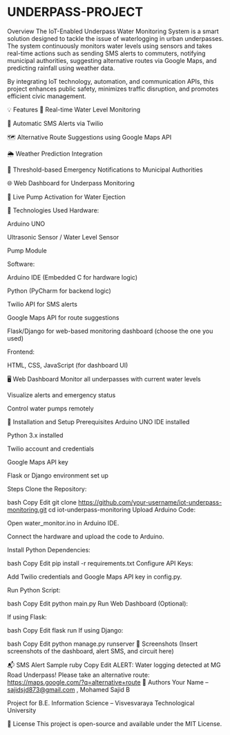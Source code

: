 # UNDERPASS-PROJECT

 Overview
The IoT-Enabled Underpass Water Monitoring System is a smart solution designed to tackle the issue of waterlogging in urban underpasses. The system continuously monitors water levels using sensors and takes real-time actions such as sending SMS alerts to commuters, notifying municipal authorities, suggesting alternative routes via Google Maps, and predicting rainfall using weather data.

By integrating IoT technology, automation, and communication APIs, this project enhances public safety, minimizes traffic disruption, and promotes efficient civic management.

💡 Features
🚨 Real-time Water Level Monitoring

📲 Automatic SMS Alerts via Twilio

🗺️ Alternative Route Suggestions using Google Maps API

🌦️ Weather Prediction Integration

🧠 Threshold-based Emergency Notifications to Municipal Authorities

🌐 Web Dashboard for Underpass Monitoring

🔧 Live Pump Activation for Water Ejection

🔧 Technologies Used
Hardware:

Arduino UNO

Ultrasonic Sensor / Water Level Sensor

Pump Module

Software:

Arduino IDE (Embedded C for hardware logic)

Python (PyCharm for backend logic)

Twilio API for SMS alerts

Google Maps API for route suggestions

Flask/Django for web-based monitoring dashboard (choose the one you used)

Frontend:

HTML, CSS, JavaScript (for dashboard UI)

🖥️ Web Dashboard
Monitor all underpasses with current water levels

Visualize alerts and emergency status

Control water pumps remotely

🚀 Installation and Setup
Prerequisites
Arduino UNO IDE installed

Python 3.x installed

Twilio account and credentials

Google Maps API key

Flask or Django environment set up

Steps
Clone the Repository:

bash
Copy
Edit
git clone https://github.com/your-username/iot-underpass-monitoring.git
cd iot-underpass-monitoring
Upload Arduino Code:

Open water_monitor.ino in Arduino IDE.

Connect the hardware and upload the code to Arduino.

Install Python Dependencies:

bash
Copy
Edit
pip install -r requirements.txt
Configure API Keys:

Add Twilio credentials and Google Maps API key in config.py.

Run Python Script:

bash
Copy
Edit
python main.py
Run Web Dashboard (Optional):

If using Flask:

bash
Copy
Edit
flask run
If using Django:

bash
Copy
Edit
python manage.py runserver
📸 Screenshots
(Insert screenshots of the dashboard, alert SMS, and circuit here)

📬 SMS Alert Sample
ruby
Copy
Edit
ALERT: Water logging detected at MG Road Underpass!
Please take an alternative route: https://maps.google.com/?q=alternative+route
👥 Authors
Your Name – sajidsjd873@gmail.com , Mohamed Sajid B

Project for B.E. Information Science – Visvesvaraya Technological University

📜 License
This project is open-source and available under the MIT License.
